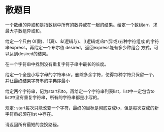 # 散题目

一个数组的异或和是指数组中所有的数异或在一起的结果。给定一个数组arr，求最大子数组异或和。



给定一个只由 0(假)、1(真)、&(逻辑与)、|(逻辑或)和^(异或)五种字符组成 的字符串express，再给定一个布尔值 desired。返回express能有多少种组合 方式，可以达到desired的结果。



在一个字符串中找到没有重复字符子串中最长的长度。 

给定一个全是小写字母的字符串str，删除多余字符，使得每种字符只保留一个，并让最终结果字符串的字典序最小



给定两个字符串，记为start和to，再给定一个字符串列表list，list中一定包含to list中没有重复字符串，所有的字符串都是小写的。 

规定: start每次只能改变一个字符，最终的目标是彻底变成to，但是每次变成的新字符串必须在list 中存在。 

请返回所有最短的变换路径。



